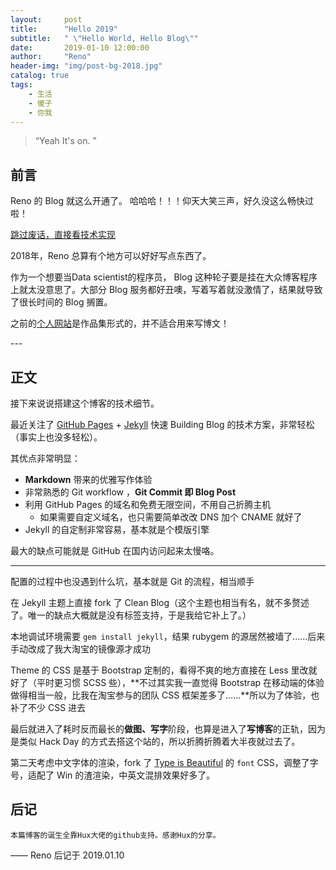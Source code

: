 ```yaml
---
layout:     post
title:      "Hello 2019"
subtitle:   " \"Hello World, Hello Blog\""
date:       2019-01-10 12:00:00
author:     "Reno"
header-img: "img/post-bg-2018.jpg"
catalog: true
tags:
    - 生活
    - 傻子
    - 你我
---
```


> “Yeah It's on. ”


## 前言

Reno 的 Blog 就这么开通了。
哈哈哈！！！仰天大笑三声，好久没这么畅快过啦！

[跳过废话，直接看技术实现 ](#build) 


2018年，Reno 总算有个地方可以好好写点东西了。


作为一个想要当Data scientist的程序员， Blog 这种轮子要是挂在大众博客程序上就太没意思了。大部分 Blog 服务都好丑噢，写着写着就没激情了，结果就导致了很长时间的 Blog 搁置。

之前的[个人网站](https://lsklee1.github.io/portfolio/)是作品集形式的，并不适合用来写博文！


<p id = "build"></p>
---

## 正文

接下来说说搭建这个博客的技术细节。  

最近关注了 [GitHub Pages](https://pages.github.com/) + [Jekyll](http://jekyllrb.com/) 快速 Building Blog 的技术方案，非常轻松（事实上也没多轻松）。

其优点非常明显：

* **Markdown** 带来的优雅写作体验
* 非常熟悉的 Git workflow ，**Git Commit 即 Blog Post**
* 利用 GitHub Pages 的域名和免费无限空间，不用自己折腾主机
	* 如果需要自定义域名，也只需要简单改改 DNS 加个 CNAME 就好了 
* Jekyll 的自定制非常容易，基本就是个模版引擎


最大的缺点可能就是 GitHub 在国内访问起来太慢咯。

---

配置的过程中也没遇到什么坑，基本就是 Git 的流程，相当顺手

在 Jekyll 主题上直接 fork 了 Clean Blog（这个主题也相当有名，就不多赘述了。唯一的缺点大概就是没有标签支持，于是我给它补上了。）

本地调试环境需要 `gem install jekyll`，结果 rubygem 的源居然被墙了……后来手动改成了我大淘宝的镜像源才成功

Theme 的 CSS 是基于 Bootstrap 定制的，看得不爽的地方直接在 Less 里改就好了（平时更习惯 SCSS 些），**不过其实我一直觉得 Bootstrap 在移动端的体验做得相当一般，比我在淘宝参与的团队 CSS 框架差多了……**所以为了体验，也补了不少 CSS 进去

最后就进入了耗时反而最长的**做图、写字**阶段，也算是进入了**写博客**的正轨，因为是类似 Hack Day 的方式去搭这个站的，所以折腾折腾着大半夜就过去了。

第二天考虑中文字体的渲染，fork 了 [Type is Beautiful](http://www.typeisbeautiful.com/) 的 `font` CSS，调整了字号，适配了 Win 的渣渲染，中英文混排效果好多了。


## 后记
	本篇博客的诞生全靠Hux大佬的github支持。感谢Hux的分享。

—— Reno 后记于 2019.01.10


